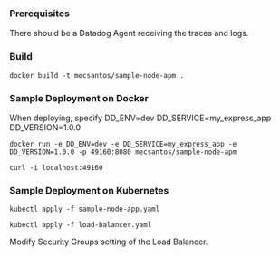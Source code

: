 ### Prerequisites
There should be a Datadog Agent receiving the traces and logs.

### Build

`docker build -t mecsantos/sample-node-apm .`

### Sample Deployment on Docker

When deploying, specify
DD_ENV=dev
DD_SERVICE=my_express_app
DD_VERSION=1.0.0

`docker run -e DD_ENV=dev -e DD_SERVICE=my_express_app -e DD_VERSION=1.0.0 -p 49160:8080 mecsantos/sample-node-apm`

`curl -i localhost:49160`

### Sample Deployment on Kubernetes

`kubectl apply -f sample-node-app.yaml`

`kubectl apply -f load-balancer.yaml`

Modify Security Groups setting of the Load Balancer.